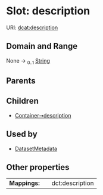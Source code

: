 
# Slot: description




URI: [dcat:description](http://www.w3.org/ns/dcat#description)


## Domain and Range

None &#8594;  <sub>0..1</sub> [String](types/String.md)

## Parents


## Children

 *  [Container➞description](Container_description.md)

## Used by

 * [DatasetMetadata](DatasetMetadata.md)

## Other properties

|  |  |  |
| --- | --- | --- |
| **Mappings:** | | dct:description |

